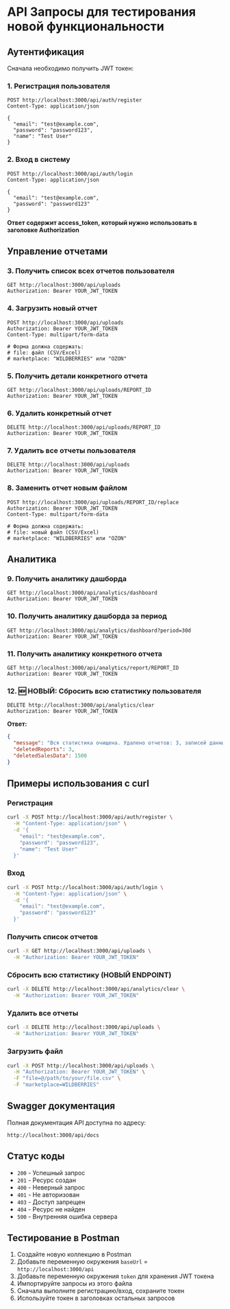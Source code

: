 # API Запросы для тестирования новой функциональности

## Аутентификация

Сначала необходимо получить JWT токен:

### 1. Регистрация пользователя
```http
POST http://localhost:3000/api/auth/register
Content-Type: application/json

{
  "email": "test@example.com",
  "password": "password123",
  "name": "Test User"
}
```

### 2. Вход в систему
```http
POST http://localhost:3000/api/auth/login
Content-Type: application/json

{
  "email": "test@example.com",
  "password": "password123"
}
```

**Ответ содержит access_token, который нужно использовать в заголовке Authorization**

## Управление отчетами

### 3. Получить список всех отчетов пользователя
```http
GET http://localhost:3000/api/uploads
Authorization: Bearer YOUR_JWT_TOKEN
```

### 4. Загрузить новый отчет
```http
POST http://localhost:3000/api/uploads
Authorization: Bearer YOUR_JWT_TOKEN
Content-Type: multipart/form-data

# Форма должна содержать:
# file: файл (CSV/Excel)
# marketplace: "WILDBERRIES" или "OZON"
```

### 5. Получить детали конкретного отчета
```http
GET http://localhost:3000/api/uploads/REPORT_ID
Authorization: Bearer YOUR_JWT_TOKEN
```

### 6. Удалить конкретный отчет
```http
DELETE http://localhost:3000/api/uploads/REPORT_ID
Authorization: Bearer YOUR_JWT_TOKEN
```

### 7. Удалить все отчеты пользователя
```http
DELETE http://localhost:3000/api/uploads
Authorization: Bearer YOUR_JWT_TOKEN
```

### 8. Заменить отчет новым файлом
```http
POST http://localhost:3000/api/uploads/REPORT_ID/replace
Authorization: Bearer YOUR_JWT_TOKEN
Content-Type: multipart/form-data

# Форма должна содержать:
# file: новый файл (CSV/Excel)
# marketplace: "WILDBERRIES" или "OZON"
```

## Аналитика

### 9. Получить аналитику дашборда
```http
GET http://localhost:3000/api/analytics/dashboard
Authorization: Bearer YOUR_JWT_TOKEN
```

### 10. Получить аналитику дашборда за период
```http
GET http://localhost:3000/api/analytics/dashboard?period=30d
Authorization: Bearer YOUR_JWT_TOKEN
```

### 11. Получить аналитику конкретного отчета
```http
GET http://localhost:3000/api/analytics/report/REPORT_ID
Authorization: Bearer YOUR_JWT_TOKEN
```

### 12. 🆕 НОВЫЙ: Сбросить всю статистику пользователя
```http
DELETE http://localhost:3000/api/analytics/clear
Authorization: Bearer YOUR_JWT_TOKEN
```

**Ответ:**
```json
{
  "message": "Вся статистика очищена. Удалено отчетов: 3, записей данных: 1500",
  "deletedReports": 3,
  "deletedSalesData": 1500
}
```

## Примеры использования с curl

### Регистрация
```bash
curl -X POST http://localhost:3000/api/auth/register \
  -H "Content-Type: application/json" \
  -d '{
    "email": "test@example.com",
    "password": "password123",
    "name": "Test User"
  }'
```

### Вход
```bash
curl -X POST http://localhost:3000/api/auth/login \
  -H "Content-Type: application/json" \
  -d '{
    "email": "test@example.com",
    "password": "password123"
  }'
```

### Получить список отчетов
```bash
curl -X GET http://localhost:3000/api/uploads \
  -H "Authorization: Bearer YOUR_JWT_TOKEN"
```

### Сбросить всю статистику (НОВЫЙ ENDPOINT)
```bash
curl -X DELETE http://localhost:3000/api/analytics/clear \
  -H "Authorization: Bearer YOUR_JWT_TOKEN"
```

### Удалить все отчеты
```bash
curl -X DELETE http://localhost:3000/api/uploads \
  -H "Authorization: Bearer YOUR_JWT_TOKEN"
```

### Загрузить файл
```bash
curl -X POST http://localhost:3000/api/uploads \
  -H "Authorization: Bearer YOUR_JWT_TOKEN" \
  -F "file=@/path/to/your/file.csv" \
  -F "marketplace=WILDBERRIES"
```

## Swagger документация

Полная документация API доступна по адресу:
```
http://localhost:3000/api/docs
```

## Статус коды

- `200` - Успешный запрос
- `201` - Ресурс создан
- `400` - Неверный запрос
- `401` - Не авторизован
- `403` - Доступ запрещен
- `404` - Ресурс не найден
- `500` - Внутренняя ошибка сервера

## Тестирование в Postman

1. Создайте новую коллекцию в Postman
2. Добавьте переменную окружения `baseUrl` = `http://localhost:3000/api`
3. Добавьте переменную окружения `token` для хранения JWT токена
4. Импортируйте запросы из этого файла
5. Сначала выполните регистрацию/вход, сохраните токен
6. Используйте токен в заголовках остальных запросов